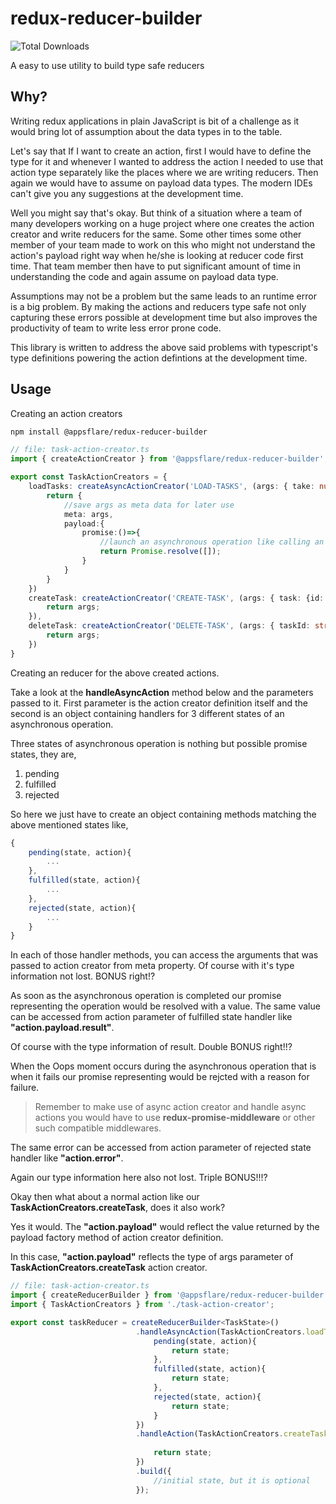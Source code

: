 # redux-reducer-builder
![Total Downloads](https://img.shields.io/npm/dt/@appsflare/redux-reducer-builder.svg)

A easy to use utility to build type safe reducers


## Why?

Writing redux applications in plain JavaScript is bit of a challenge as it would bring lot of assumption about the data types in to the table.

Let's say that If I want to create an action, first I would have to define the type for it and whenever I wanted to address the action I needed to use that action type separately like the places where we are writing reducers.
Then again we would have to assume on payload data types. The modern IDEs can't give you any suggestions at the development time.

Well you might say that's okay. But think of a situation where a team of many developers working on a huge project where one creates the action creator and write reducers for the same. Some other times some other member of your team made to work on this who might not understand the action's payload right way when he/she is looking at reducer code first time. That team member then have to put significant amount of time in understanding the code and again assume on payload data type.

Assumptions may not be a problem but the same leads to an runtime error is a big problem. By making the actions and reducers type safe not only capturing these errors possible at development time but also improves the productivity of team to write less error prone code.

This library is written to address the above said problems with typescript's type definitions powering the action defintions at the development time. 

## Usage

Creating an action creators

```sh
npm install @appsflare/redux-reducer-builder
```

~~~ts
// file: task-action-creator.ts
import { createActionCreator } from '@appsflare/redux-reducer-builder';

export const TaskActionCreators = {
    loadTasks: createAsyncActionCreator('LOAD-TASKS', (args: { take: number; skip: number )=>{
        return {
            //save args as meta data for later use
            meta: args,
            payload:{
                promise:()=>{
                    //launch an asynchronous operation like calling an web api.
                    return Promise.resolve([]);
                }
            }
        }
    })
    createTask: createActionCreator('CREATE-TASK', (args: { task: {id: string; title:string;} })=>{
        return args;
    }),
    deleteTask: createActionCreator('DELETE-TASK', (args: { taskId: string })=>{
        return args;
    })
}
~~~

Creating an reducer for the above created actions.

Take a look at the **handleAsyncAction** method below and the parameters passed to it.
First parameter is the action creator definition itself and the second is an object containing handlers for 3 different states of an asynchronous operation.

Three states of asynchronous operation is nothing but possible promise states, they are,

1. pending
2. fulfilled
3. rejected 

So here we just have to create an object containing methods matching the above mentioned states like,

~~~ts
{
    pending(state, action){
        ...
    },
    fulfilled(state, action){
        ...
    },
    rejected(state, action){
        ...
    }
}
~~~

In each of those handler methods, you can access the arguments that was passed to action creator from meta property.
Of course with it's type information not lost. BONUS right!?

As soon as the asynchronous operation is completed our promise representing the operation would be resolved with a value. The same value can be accessed from action parameter of fulfilled state handler like **"action.payload.result"**.

Of course with the type information of result. Double BONUS right!!?

When the Oops moment occurs during the asynchronous operation that is when it fails our promise representing would be rejcted with a reason for failure.

> Remember to make use of async action creator and handle async actions you would have to use **redux-promise-middleware** or other such compatible middlewares.

The same error can be accessed from action parameter of rejected state handler like **"action.error"**.

Again our type information here also not lost. Triple BONUS!!!?

Okay then what about a normal action like our **TaskActionCreators.createTask**, does it also work?

Yes it would. The **"action.payload"** would reflect the value returned by the payload factory method of action creator definition.

In this case, **"action.payload"** reflects the type of args parameter of **TaskActionCreators.createTask** action creator.

~~~ts
// file: task-action-creator.ts
import { createReducerBuilder } from '@appsflare/redux-reducer-builder';
import { TaskActionCreators } from './task-action-creator';

export const taskReducer = createReducerBuilder<TaskState>()
                            .handleAsyncAction(TaskActionCreators.loadTasks,{
                                pending(state, action){                               
                                    return state;
                                },
                                fulfilled(state, action){
                                    return state;
                                },
                                rejected(state, action){                               
                                    return state;
                                }
                            })
                            .handleAction(TaskActionCreators.createTask, (state, action)=>{
                              
                                return state;
                            })
                            .build({
                                //initial state, but it is optional
                            });
~~~
